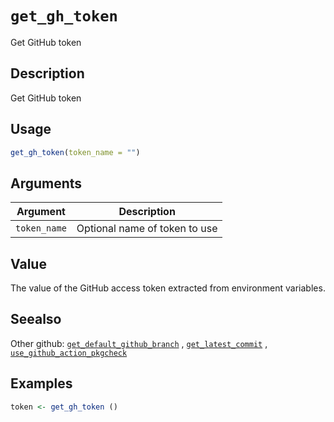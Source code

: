 # `get_gh_token`

Get GitHub token


## Description

Get GitHub token


## Usage

```r
get_gh_token(token_name = "")
```


## Arguments

Argument      |Description
------------- |----------------
`token_name`     |     Optional name of token to use


## Value

The value of the GitHub access token extracted from environment
 variables.


## Seealso

Other github:
 [`get_default_github_branch`](#getdefaultgithubbranch) ,
 [`get_latest_commit`](#getlatestcommit) ,
 [`use_github_action_pkgcheck`](#usegithubactionpkgcheck)


## Examples

```r
token <- get_gh_token ()
```


